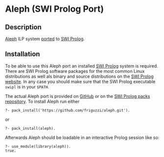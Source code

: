 # Aleph (SWI Prolog Port)

## Description

[Aleph](http://www.cs.ox.ac.uk/activities/machinelearning/Aleph/) ILP system [ported](https://github.com/friguzzi/aleph) to [SWI Prolog](https://www.swi-prolog.org/).

## Installation

To be able to use this Aleph port an installed [SWI Prolog](https://www.swi-prolog.org/) system is required.
There are SWI Prolog software packages for the most common Linux distributions as well als binary and source distributions on the [SWI Prolog website](https://www.swi-prolog.org/Download.html).
In any case you should make sure that the SWI Prolog executable `swipl` is in your `$PATH`.

The actual Aleph port is provided on [GitHub](https://github.com/friguzzi/aleph) or on the [SWI Prolog packs repository](https://www.swi-prolog.org/pack/list?p=aleph).
To install Aleph run either

```
?- pack_install('https://github.com/friguzzi/aleph.git').
```

or

```
?- pack_install(aleph).
```
Afterwards Aleph should be loadable in an interactive Prolog session like so:
```
?- use_module(library(aleph)).
true.
```
